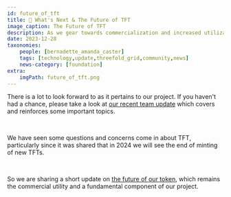 ```yaml
---
id: future_of_tft
title: 🔮 What's Next & The Future of TFT
image_caption: The Future of TFT
description: As we gear towards commercialization and increased utilization in the next phase of ThreeFold, we have major updates starting 2024 right here. 
date: 2023-12-28
taxonomies:
    people: [bernadette_amanda_caster]
    tags: [technology,update,threefold_grid,community,news]
    news-category: [foundation]
extra:
    imgPath: future_of_tft.png
---
```


There is a lot to look forward to as it pertains to our project. If you haven't had a chance, please take a look at [our recent team update](https://forum.threefold.io/t/december-22-2023-update-from-the-team/4170) which covers and reinforces some important topics.

<br/>

We have seen some questions and concerns come in about TFT, particularly since it was shared that in 2024 we will see the end of minting of new TFTs.

<br/>

So we are sharing a short update on [the future of our token](https://forum.threefold.io/t/the-future-of-tft/4177), which remains the commercial utility and a fundamental component of our project.